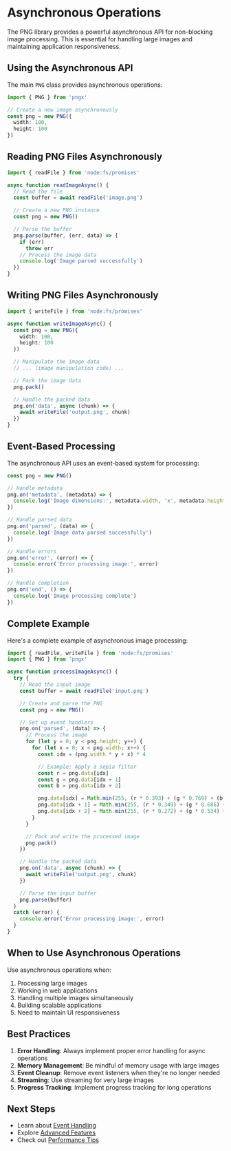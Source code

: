 # Asynchronous Operations

The PNG library provides a powerful asynchronous API for non-blocking image processing. This is essential for handling large images and maintaining application responsiveness.

## Using the Asynchronous API

The main `PNG` class provides asynchronous operations:

```typescript
import { PNG } from 'pngx'

// Create a new image asynchronously
const png = new PNG({
  width: 100,
  height: 100
})
```

## Reading PNG Files Asynchronously

```typescript
import { readFile } from 'node:fs/promises'

async function readImageAsync() {
  // Read the file
  const buffer = await readFile('image.png')

  // Create a new PNG instance
  const png = new PNG()

  // Parse the buffer
  png.parse(buffer, (err, data) => {
    if (err)
      throw err
    // Process the image data
    console.log('Image parsed successfully')
  })
}
```

## Writing PNG Files Asynchronously

```typescript
import { writeFile } from 'node:fs/promises'

async function writeImageAsync() {
  const png = new PNG({
    width: 100,
    height: 100
  })

  // Manipulate the image data
  // ... (image manipulation code) ...

  // Pack the image data
  png.pack()

  // Handle the packed data
  png.on('data', async (chunk) => {
    await writeFile('output.png', chunk)
  })
}
```

## Event-Based Processing

The asynchronous API uses an event-based system for processing:

```typescript
const png = new PNG()

// Handle metadata
png.on('metadata', (metadata) => {
  console.log('Image dimensions:', metadata.width, 'x', metadata.height)
})

// Handle parsed data
png.on('parsed', (data) => {
  console.log('Image data parsed successfully')
})

// Handle errors
png.on('error', (error) => {
  console.error('Error processing image:', error)
})

// Handle completion
png.on('end', () => {
  console.log('Image processing complete')
})
```

## Complete Example

Here's a complete example of asynchronous image processing:

```typescript
import { readFile, writeFile } from 'node:fs/promises'
import { PNG } from 'pngx'

async function processImageAsync() {
  try {
    // Read the input image
    const buffer = await readFile('input.png')

    // Create and parse the PNG
    const png = new PNG()

    // Set up event handlers
    png.on('parsed', (data) => {
      // Process the image
      for (let y = 0; y < png.height; y++) {
        for (let x = 0; x < png.width; x++) {
          const idx = (png.width * y + x) * 4

          // Example: Apply a sepia filter
          const r = png.data[idx]
          const g = png.data[idx + 1]
          const b = png.data[idx + 2]

          png.data[idx] = Math.min(255, (r * 0.393) + (g * 0.769) + (b * 0.189))
          png.data[idx + 1] = Math.min(255, (r * 0.349) + (g * 0.686) + (b * 0.168))
          png.data[idx + 2] = Math.min(255, (r * 0.272) + (g * 0.534) + (b * 0.131))
        }
      }

      // Pack and write the processed image
      png.pack()
    })

    // Handle the packed data
    png.on('data', async (chunk) => {
      await writeFile('output.png', chunk)
    })

    // Parse the input buffer
    png.parse(buffer)
  }
  catch (error) {
    console.error('Error processing image:', error)
  }
}
```

## When to Use Asynchronous Operations

Use asynchronous operations when:

1. Processing large images
2. Working in web applications
3. Handling multiple images simultaneously
4. Building scalable applications
5. Need to maintain UI responsiveness

## Best Practices

1. **Error Handling**: Always implement proper error handling for async operations
2. **Memory Management**: Be mindful of memory usage with large images
3. **Event Cleanup**: Remove event listeners when they're no longer needed
4. **Streaming**: Use streaming for very large images
5. **Progress Tracking**: Implement progress tracking for long operations

## Next Steps

- Learn about [Event Handling](/features/event-handling)
- Explore [Advanced Features](/advanced/buffer-management)
- Check out [Performance Tips](/advanced/performance)
